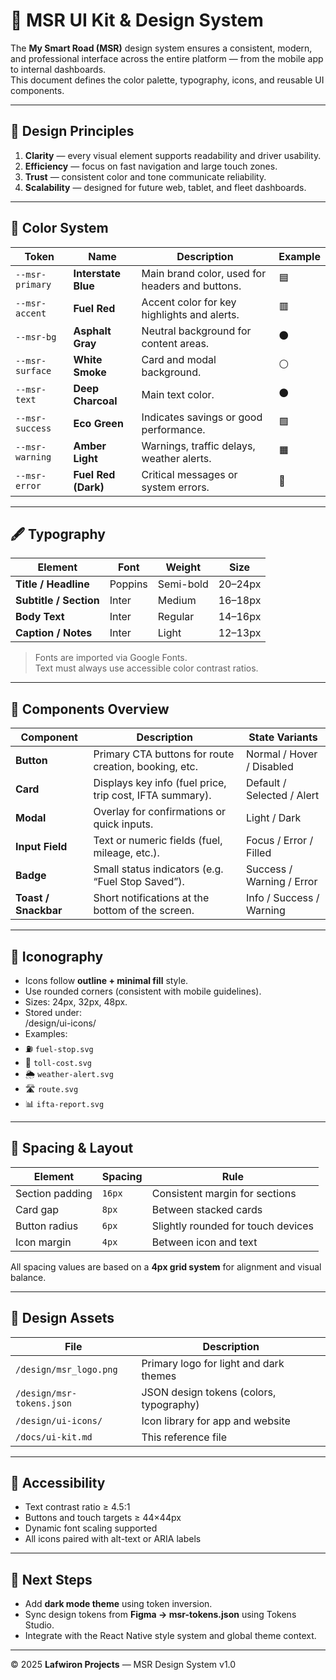# 🎨 MSR UI Kit & Design System

The **My Smart Road (MSR)** design system ensures a consistent, modern, and professional interface across the entire platform — from the mobile app to internal dashboards.  
This document defines the color palette, typography, icons, and reusable UI components.

---

## 🧱 Design Principles

1. **Clarity** — every visual element supports readability and driver usability.  
2. **Efficiency** — focus on fast navigation and large touch zones.  
3. **Trust** — consistent color and tone communicate reliability.  
4. **Scalability** — designed for future web, tablet, and fleet dashboards.  

---

## 🎨 Color System

| Token | Name | Description | Example |
|-------|------|--------------|----------|
| `--msr-primary` | **Interstate Blue** | Main brand color, used for headers and buttons. | 🟦 |
| `--msr-accent` | **Fuel Red** | Accent color for key highlights and alerts. | 🟥 |
| `--msr-bg` | **Asphalt Gray** | Neutral background for content areas. | ⚫ |
| `--msr-surface` | **White Smoke** | Card and modal background. | ⚪ |
| `--msr-text` | **Deep Charcoal** | Main text color. | ⚫ |
| `--msr-success` | **Eco Green** | Indicates savings or good performance. | 🟩 |
| `--msr-warning` | **Amber Light** | Warnings, traffic delays, weather alerts. | 🟧 |
| `--msr-error` | **Fuel Red (Dark)** | Critical messages or system errors. | 🔴 |

---

## 🖋 Typography

| Element | Font | Weight | Size |
|----------|------|--------|------|
| **Title / Headline** | Poppins | Semi-bold | 20–24px |
| **Subtitle / Section** | Inter | Medium | 16–18px |
| **Body Text** | Inter | Regular | 14–16px |
| **Caption / Notes** | Inter | Light | 12–13px |

> Fonts are imported via Google Fonts.  
> Text must always use accessible color contrast ratios.

---

## 🧩 Components Overview

| Component | Description | State Variants |
|------------|--------------|----------------|
| **Button** | Primary CTA buttons for route creation, booking, etc. | Normal / Hover / Disabled |
| **Card** | Displays key info (fuel price, trip cost, IFTA summary). | Default / Selected / Alert |
| **Modal** | Overlay for confirmations or quick inputs. | Light / Dark |
| **Input Field** | Text or numeric fields (fuel, mileage, etc.). | Focus / Error / Filled |
| **Badge** | Small status indicators (e.g. “Fuel Stop Saved”). | Success / Warning / Error |
| **Toast / Snackbar** | Short notifications at the bottom of the screen. | Info / Success / Warning |

---

## 🧭 Iconography

- Icons follow **outline + minimal fill** style.
- Use rounded corners (consistent with mobile guidelines).
- Sizes: 24px, 32px, 48px.  
- Stored under:  
/design/ui-icons/
- Examples:
- ⛽ `fuel-stop.svg`
- 💸 `toll-cost.svg`
- 🌦 `weather-alert.svg`
- 🛣 `route.svg`
- 📊 `ifta-report.svg`

---

## 📐 Spacing & Layout

| Element | Spacing | Rule |
|----------|----------|------|
| Section padding | `16px` | Consistent margin for sections |
| Card gap | `8px` | Between stacked cards |
| Button radius | `6px` | Slightly rounded for touch devices |
| Icon margin | `4px` | Between icon and text |

All spacing values are based on a **4px grid system** for alignment and visual balance.

---

## 💾 Design Assets

| File | Description |
|------|--------------|
| `/design/msr_logo.png` | Primary logo for light and dark themes |
| `/design/msr-tokens.json` | JSON design tokens (colors, typography) |
| `/design/ui-icons/` | Icon library for app and website |
| `/docs/ui-kit.md` | This reference file |

---

## 🧠 Accessibility

- Text contrast ratio ≥ 4.5:1  
- Buttons and touch targets ≥ 44×44px  
- Dynamic font scaling supported  
- All icons paired with alt-text or ARIA labels  

---

## 🔮 Next Steps

- Add **dark mode theme** using token inversion.  
- Sync design tokens from **Figma → msr-tokens.json** using Tokens Studio.  
- Integrate with the React Native style system and global theme context.

---

© 2025 **Lafwiron Projects** — MSR Design System v1.0

